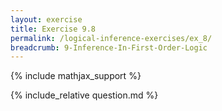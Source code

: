 ```yaml
---
layout: exercise
title: Exercise 9.8
permalink: /logical-inference-exercises/ex_8/
breadcrumb: 9-Inference-In-First-Order-Logic
---
```


{% include mathjax_support %}

<div><i class="arrow-up loader" data-chapter="logical-inference-exercises" data-exercise="ex_8" data-rating="0"></i></div>
{% include_relative question.md %}
